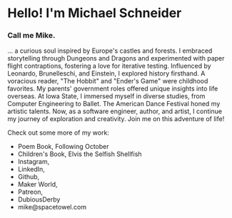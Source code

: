 # Hello! I'm Michael Schneider
### Call me Mike.

... a curious soul inspired by Europe's castles and forests. I embraced storytelling through Dungeons and Dragons and experimented with paper flight contraptions, 
fostering a love for iterative testing. Influenced by Leonardo, Brunelleschi, and Einstein, I explored history firsthand. A voracious reader, "The Hobbit" and 
"Ender's Game" were childhood favorites. My parents' government roles offered unique insights into life overseas. At Iowa State, I immersed myself in diverse studies, 
from Computer Engineering to Ballet. The American Dance Festival honed my artistic talents. Now, as a software engineer, author, and artist, I continue my journey 
of exploration and creativity. Join me on this adventure of life!

Check out some more of my work:
<ul>
<li>Poem Book, Following October
<li>Children's Book, Elvis the Selfish Shellfish
<li>Instagram, 
<li>LinkedIn,
<li>Github,
<li>Maker World,
<li>Patreon,
<li>DubiousDerby
<li>mike@spacetowel.com
</ul>
